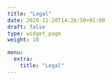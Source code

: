 ```yaml
---
title: "Legal"
date: 2020-11-20T14:26:50+01:00
draft: false
type: widget_page
weight: 10

menu:
  extra:
    title: "Legal"
---
```

